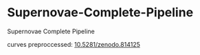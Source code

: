 # Supernovae-Complete-Pipeline
Supernovae Complete Pipeline

curves preproccessed: [10.5281/zenodo.814125](https://zenodo.org/record/8194081)
